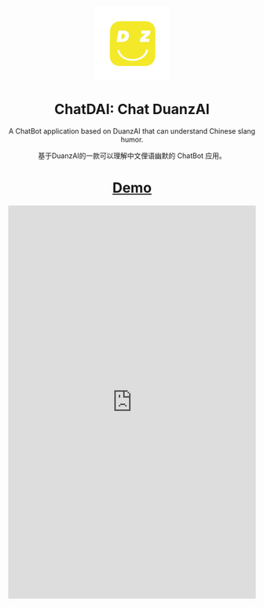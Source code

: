 <div align="center">
  <img src="./duanzai.png" alt="icon" style="width: 150px; height: 150px;"/>


<h1 align="center">ChatDAI: Chat DuanzAI</h1>

<p> A ChatBot application based on DuanzAI that can understand Chinese slang humor.</p>

<p>基于DuanzAI的一款可以理解中文俚语幽默的 ChatBot 应用。</p>

<h1 align="center">
  <a href="http://8.130.135.0">Demo</a>
</h1>

</div>

<iframe src="http://8.130.135.0/" width="100%" height="800" frameborder="0"></iframe>
